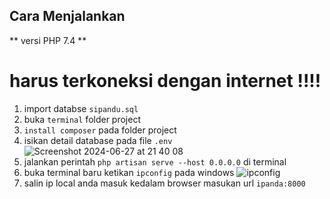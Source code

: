 ## Cara Menjalankan<br>
** versi PHP 7.4 **

# harus terkoneksi dengan internet !!!!<br>
1. import databse `sipandu.sql`<br>
2. buka `terminal` folder project
3. `install composer` pada folder project<br>
4. isikan detail database pada file `.env`
![Screenshot 2024-06-27 at 21 40 08](https://github.com/unvalid310/posyandu-web/assets/52092940/86055325-a22c-4b2c-9b82-a8f5189a6a26) <br>
6. jalankan perintah `php artisan serve --host 0.0.0.0` di terminal
7. buka terminal baru ketikan `ipconfig` pada windows
![ipconfig](https://github.com/unvalid310/posyandu-web/assets/52092940/f681fbe1-0dfa-498f-b5d4-4ad61d2c8e12) <br>
8. salin ip local anda masuk kedalam browser masukan url `ipanda:8000`

